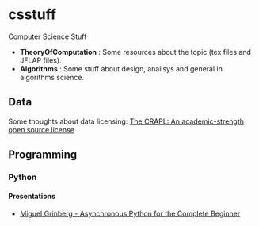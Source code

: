 # csstuff
Computer Science Stuff

* **TheoryOfComputation** : Some resources about the topic (tex files and JFLAP files).
* **Algorithms** : Some stuff about design, analisys and general in algorithms science.

## Data

Some thoughts about data licensing: [The CRAPL: An academic-strength open source license](http://matt.might.net/articles/crapl/)

## Programming

### Python

#### Presentations

* [Miguel Grinberg - Asynchronous Python for the Complete Beginner](https://speakerdeck.com/pycon2017/miguel-grinberg-asynchronous-python-for-the-complete-beginner) 
